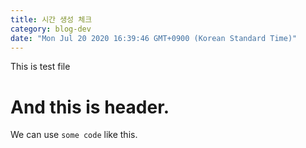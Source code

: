 ```yaml
---
title: 시간 생성 체크
category: blog-dev
date: "Mon Jul 20 2020 16:39:46 GMT+0900 (Korean Standard Time)"
---
```


This is test file

# And this is header.

We can use `some code` like this.
